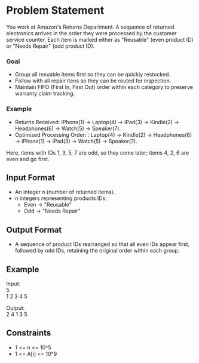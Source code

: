 # Problem Statement
You work at Amazon's Returns Department. A sequence of returned electronics arrives in the order they were processed by the customer service counter. Each item is marked either as "Reusable" (even product ID) or "Needs Repair" (odd product ID).

### Goal<br>
- Group all resuable items first so they can be quickly restocked.
- Follow with all repair itens so they can be routed for inspection.
- Maintain FIFO (First In, First Out) order within each category to preserve warranty claim tracking.

### Example<br>
- Returns Received: iPhone(1) → Laptop(4) → iPad(3) → Kindle(2) → Headphones(6) → Watch(5) → Speaker(7).
- Optimized Processing Order: : Laptop(4) → Kindle(2) → Headphones(6) → iPhone(1) → iPad(3) → Watch(5) → Speaker(7).

Here, items with IDs 1, 3, 5, 7 are odd, so they come later; items 4, 2, 6 are even and go first.

## Input Format
- An integer n (number of returned items).
- n integers representing products IDs:
  - Even -> "Reusable"
  - Odd -> "Needs Repair"

## Output Format
- A sequence of product IDs rearranged so that all even IDs appear first, followed by odd IDs, retaining the original order within each group.

## Example

Input:<br>
5 <br>
1 2 3 4 5

Output:<br>
2 4 1 3 5

## Constraints
- 1 <= n <= 10^5
- 1 <= A[i] <= 10^9